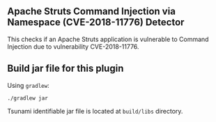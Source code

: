 ## Apache Struts Command Injection via Namespace (CVE-2018-11776) Detector

This checks if an Apache Struts application is vulnerable to Command Injection
due to vulnerability CVE-2018-11776.

## Build jar file for this plugin

Using `gradlew`:

```shell
./gradlew jar
```

Tsunami identifiable jar file is located at `build/libs` directory.
